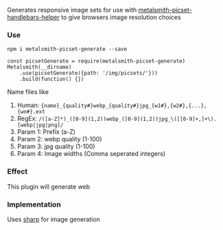Generates responsive image sets for use with [metalsmith-picset-handlebars-helper](https://github.com/AnthonyAstige/metalsmith-picset-handlebars-helper) to give browsers image resolution choices

### Use

`npm i metalsmith-picset-generate --save`

```
const picsetGenerate = require(metalsmith-picset-generate)
Metalsmith(__dirname)
	.use(picsetGenerate({path: '/img/picsets/'}))
	.build(function() {})
```
Name files like

 1. Human: `{name}_{quality#}webp_{quality#}jpg_{w1#},{w2#},{...},{wn#}.ext`
 1. RegEx: `/([a-Z]*)_([0-9](1,2))webp_([0-9](1,2))jpg_\([[0-9]+,]+\).[webp|jpg|png]/`
  1. Param 1: Prefix (a-Z)
  1. Param 2: webp quality (1-100)
  1. Param 3: jpg quality (1-100)
  1. Param 4: Image widths (Comma seperated integers)

### Effect

This plugin will generate web

### Implementation

Uses [sharp](https://github.com/lovell/sharp) for image generation
